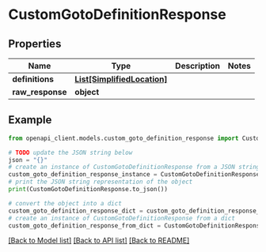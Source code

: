 # CustomGotoDefinitionResponse


## Properties

Name | Type | Description | Notes
------------ | ------------- | ------------- | -------------
**definitions** | [**List[SimplifiedLocation]**](SimplifiedLocation.md) |  | 
**raw_response** | **object** |  | 

## Example

```python
from openapi_client.models.custom_goto_definition_response import CustomGotoDefinitionResponse

# TODO update the JSON string below
json = "{}"
# create an instance of CustomGotoDefinitionResponse from a JSON string
custom_goto_definition_response_instance = CustomGotoDefinitionResponse.from_json(json)
# print the JSON string representation of the object
print(CustomGotoDefinitionResponse.to_json())

# convert the object into a dict
custom_goto_definition_response_dict = custom_goto_definition_response_instance.to_dict()
# create an instance of CustomGotoDefinitionResponse from a dict
custom_goto_definition_response_from_dict = CustomGotoDefinitionResponse.from_dict(custom_goto_definition_response_dict)
```
[[Back to Model list]](../README.md#documentation-for-models) [[Back to API list]](../README.md#documentation-for-api-endpoints) [[Back to README]](../README.md)


